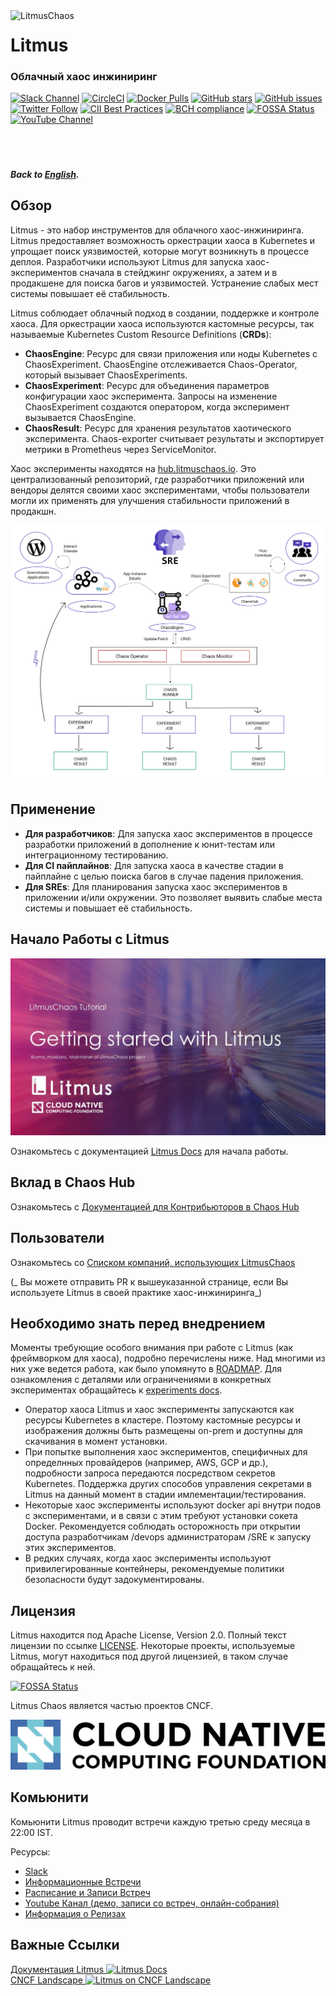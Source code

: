 <img alt="LitmusChaos" src="https://landscape.cncf.io/logos/litmus.svg" width="200" align="left">

# Litmus
### Облачный хаос инжиниринг

[![Slack Channel](https://img.shields.io/badge/Slack-Join-purple)](https://slack.litmuschaos.io)
[![CircleCI](https://circleci.com/gh/litmuschaos/litmus/tree/master.svg?style=shield)](https://app.circleci.com/pipelines/github/litmuschaos/litmus)
[![Docker Pulls](https://img.shields.io/docker/pulls/litmuschaos/chaos-operator.svg)](https://hub.docker.com/r/litmuschaos/chaos-operator)
[![GitHub stars](https://img.shields.io/github/stars/litmuschaos/litmus?style=social)](https://github.com/litmuschaos/litmus/stargazers)
[![GitHub issues](https://img.shields.io/github/issues/litmuschaos/litmus)](https://github.com/litmuschaos/litmus/issues)
[![Twitter Follow](https://img.shields.io/twitter/follow/litmuschaos?style=social)](https://twitter.com/LitmusChaos)
[![CII Best Practices](https://bestpractices.coreinfrastructure.org/projects/3202/badge)](https://bestpractices.coreinfrastructure.org/projects/3202)
[![BCH compliance](https://bettercodehub.com/edge/badge/litmuschaos/litmus?branch=master)](https://bettercodehub.com/)
[![FOSSA Status](https://app.fossa.io/api/projects/git%2Bgithub.com%2Flitmuschaos%2Flitmus.svg?type=shield)](https://app.fossa.io/projects/git%2Bgithub.com%2Flitmuschaos%2Flitmus?ref=badge_shield)
[![YouTube Channel](https://img.shields.io/badge/YouTube-Subscribe-red)](https://www.youtube.com/channel/UCa57PMqmz_j0wnteRa9nCaw)
<br><br><br><br>

#### *Back to [English](https://github.com/litmuschaos/litmus/blob/master/README.md).*


## Обзор

Litmus - это набор инструментов для облачного хаос-инжиниринга. Litmus предоставляет возможность оркестрации хаоса в Kubernetes и упрощает поиск уязвимостей, которые могут возникнуть в процессе деплоя. Разработчики используют Litmus для запуска хаос-экспериментов сначала в стейджинг окружениях, а затем и в продакшене для поиска багов и уязвимостей. Устранение слабых мест системы повышает её стабильность.

Litmus соблюдает облачный подход в создании, поддержке и контроле хаоса. Для оркестрации хаоса используются кастомные ресурсы, так называемые Kubernetes Custom Resource Definitions (**CRDs**):

- **ChaosEngine**: Ресурс для связи приложения или ноды Kubernetes с ChaosExperiment. ChaosEngine отслеживается  Chaos-Operator, который вызывает ChaosExperiments.
- **ChaosExperiment**: Ресурс для объединения параметров конфигурации хаос эксперимента. Запросы на изменение ChaosExperiment создаются оператором, когда эксперимент вызывается ChaosEngine.
- **ChaosResult**: Ресурс для хранения результатов хаотического эксперимента. Chaos-exporter считывает результаты и экспортирует метрики в Prometheus через ServiceMonitor.

Хаос эксперименты находятся на <a href="https://hub.litmuschaos.io" target="_blank">hub.litmuschaos.io</a>. Это централизованный репозиторий, где разработчики приложений или вендоры делятся своими хаос экспериментами, чтобы пользователи могли их применять для улучшения стабильности приложений в продакшн.

![Litmus workflow](/images/litmus-arch_1.png)

## Применение

- **Для разработчиков**: Для запуска хаос экспериментов в процессе разработки приложений в дополнение к юнит-тестам или интеграционному тестированию.
- **Для CI пайплайнов**: Для запуска хаоса в качестве стадии в пайплайне с целью поиска багов в случае падения приложения.
- **Для SREs**: Для планирования запуска хаос экспериментов в приложении и/или окружении. Это позволяет выявить слабые места системы и повышает её стабильность.

## Начало Работы с Litmus

[![IMAGE ALT TEXT](../images/maxresdefault.jpg)](https://youtu.be/W5hmNbaYPfM)

Ознакомьтесь с документацией <a href="https://docs.litmuschaos.io/docs/next/getstarted.html" target="_blank">Litmus Docs</a> для начала работы.
## Вклад в Chaos Hub

Ознакомьтесь с <a href="https://github.com/litmuschaos/community-charts/blob/master/CONTRIBUTING.md" target="_blank"> Документацией для Контрибьюторов в Chaos Hub</a>

## Пользователи

Ознакомьтесь со <a href="https://github.com/litmuschaos/litmus/blob/master/ADOPTERS.md" target="_blank">Списком компаний, использующих LitmusChaos</a>

(_ Вы можете отправить PR к вышеуказанной странице, если Вы используете Litmus в своей практике хаос-инжиниринга_)

## Необходимо знать перед внедрением

Моменты требующие особого внимания при работе с Litmus (как фреймворком для хаоса), подробно перечислены ниже. Над многими из них уже ведется работа, как было упомянуто в [ROADMAP](../ROADMAP.md). Для ознакомления с деталями или ограничениями в конкретных экспериментах обращайтесь к [experiments docs](https://docs.litmuschaos.io/docs/pod-delete/).

- Оператор хаоса Litmus и хаос эксперименты запускаются как ресурсы Kubernetes в кластере. Поэтому кастомные ресурсы и изображения должны быть размещены on-prem и доступны для скачивания в момент установки.
- При попытке выполнения хаос экспериментов, специфичных для определнных провайдеров (например, AWS, GCP и др.), подробности запроса передаются посредством секретов Kubernetes. Поддержка других способов управления секретами в Litmus на данный момент в стадии имлементации/тестирования.
- Некоторые хаос эксперименты используют docker api внутри  подов с экспериментами, и в связи с этим требуют установки сокета Docker. Рекомендуется соблюдать осторожность при открытии доступа разработчикам /devops администраторам /SRE к запуску этих экспериментов.
- В редких случаях, когда хаос эксперименты используют привилегированные контейнеры, рекомендуемые политики безопасности будут задокументированы.

## Лицензия

Litmus находится под Apache License, Version 2.0. Полный текст лицензии по ссылке [LICENSE](../LICENSE). Некоторые проекты, используемые Litmus, могут находиться под другой лицензией, в таком случае обращайтесь к ней.

[![FOSSA Status](https://app.fossa.io/api/projects/git%2Bgithub.com%2Flitmuschaos%2Flitmus.svg?type=large)](https://app.fossa.io/projects/git%2Bgithub.com%2Flitmuschaos%2Flitmus?ref=badge_large)

Litmus Chaos является частью проектов CNCF.

[![CNCF](https://github.com/cncf/artwork/blob/master/other/cncf/horizontal/color/cncf-color.png)](https://landscape.cncf.io/selected=litmus)

## Комьюнити

Комьюнити Litmus проводит встречи каждую третью среду месяца в 22:00 IST.

Ресурсы:

- [Slack](https://slack.litmuschaos.io)
- [Информационные Встречи](https://zoom.us/j/91358162694)
- [Расписание и Записи Встреч](https://hackmd.io/a4Zu_sH4TZGeih-xCimi3Q)
- [Youtube Канал (демо, записи со встреч, онлайн-собрания)](https://www.youtube.com/channel/UCa57PMqmz_j0wnteRa9nCaw)
- [Информация о Релизах](https://github.com/litmuschaos/litmus/milestones)

## Важные Ссылки

<a href="https://docs.litmuschaos.io">
  Документация Litmus <img src="https://avatars0.githubusercontent.com/u/49853472?s=200&v=4" alt="Litmus Docs" height="15">
</a>
<br>
<a href="https://landscape.cncf.io/selected=litmus">
  CNCF Landscape <img src="https://landscape.cncf.io/images/left-logo.svg" alt="Litmus on CNCF Landscape" height="15">
</a>

